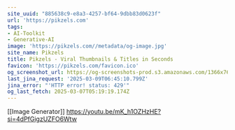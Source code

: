```yaml
---
site_uuid: "885638c9-e8a3-4257-bf64-9dbb83d0623f"
url: 'https://pikzels.com'
tags:
- AI-Toolkit
- Generative-AI
image: 'https://pikzels.com//metadata/og-image.jpg'
site_name: Pikzels
title: Pikzels - Viral Thumbnails & Titles in Seconds
favicon: 'https://pikzels.com/favicon.ico'
og_screenshot_url: https://og-screenshots-prod.s3.amazonaws.com/1366x768/80/false/e9110079df1a5574988a3e5b72499df44180c45b4b6d0050746fc4edf1d641e5.jpeg
last_jina_request: '2025-03-09T06:45:10.799Z'
jina_error: "'HTTP error! status: 429'"
og_last_fetch: 2025-03-07T05:19:19.174Z
---
```

[[Image Generator]]
https://youtu.be/mK_h1OZHzHE?si=4dPfGigzUZFO6Wtw
